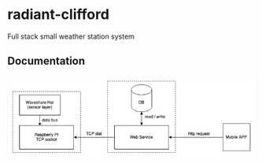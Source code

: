 # radiant-clifford
Full stack small weather station system

## Documentation

![Architecture](/doc/arch.png?raw=true "Solution Architecture")
